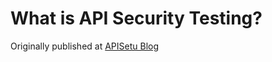 # What is API Security Testing?

Originally published at [APISetu Blog](https://blog.apisetu.gov.in/strongwhat-is-api-security-testing-strong/)
